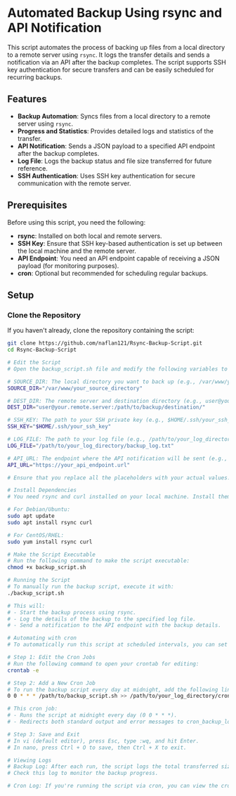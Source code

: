 # Automated Backup Using rsync and API Notification

This script automates the process of backing up files from a local directory to a remote server using `rsync`. It logs the transfer details and sends a notification via an API after the backup completes. The script supports SSH key authentication for secure transfers and can be easily scheduled for recurring backups.

## Features
- **Backup Automation**: Syncs files from a local directory to a remote server using `rsync`.
- **Progress and Statistics**: Provides detailed logs and statistics of the transfer.
- **API Notification**: Sends a JSON payload to a specified API endpoint after the backup completes.
- **Log File**: Logs the backup status and file size transferred for future reference.
- **SSH Authentication**: Uses SSH key authentication for secure communication with the remote server.

## Prerequisites
Before using this script, you need the following:
- **rsync**: Installed on both local and remote servers.
- **SSH Key**: Ensure that SSH key-based authentication is set up between the local machine and the remote server.
- **API Endpoint**: You need an API endpoint capable of receiving a JSON payload (for monitoring purposes).
- **cron**: Optional but recommended for scheduling regular backups.

## Setup

### Clone the Repository

If you haven't already, clone the repository containing the script:

```bash
git clone https://github.com/naflan121/Rsync-Backup-Script.git
cd Rsync-Backup-Script

# Edit the Script
# Open the backup_script.sh file and modify the following variables to suit your environment:

# SOURCE_DIR: The local directory you want to back up (e.g., /var/www/your_source_directory).
SOURCE_DIR="/var/www/your_source_directory"

# DEST_DIR: The remote server and destination directory (e.g., user@your.remote.server:/path/to/backup/destination/).
DEST_DIR="user@your.remote.server:/path/to/backup/destination/"

# SSH_KEY: The path to your SSH private key (e.g., $HOME/.ssh/your_ssh_key).
SSH_KEY="$HOME/.ssh/your_ssh_key"

# LOG_FILE: The path to your log file (e.g., /path/to/your_log_directory/backup_log.txt).
LOG_FILE="/path/to/your_log_directory/backup_log.txt"

# API_URL: The endpoint where the API notification will be sent (e.g., https://your_api_endpoint.url).
API_URL="https://your_api_endpoint.url"

# Ensure that you replace all the placeholders with your actual values.

# Install Dependencies
# You need rsync and curl installed on your local machine. Install them using the following commands if they are not already installed:

# For Debian/Ubuntu:
sudo apt update
sudo apt install rsync curl

# For CentOS/RHEL:
sudo yum install rsync curl

# Make the Script Executable
# Run the following command to make the script executable:
chmod +x backup_script.sh

# Running the Script
# To manually run the backup script, execute it with:
./backup_script.sh

# This will:
# - Start the backup process using rsync.
# - Log the details of the backup to the specified log file.
# - Send a notification to the API endpoint with the backup details.

# Automating with cron
# To automatically run this script at scheduled intervals, you can set it up with cron.

# Step 1: Edit the Cron Jobs
# Run the following command to open your crontab for editing:
crontab -e

# Step 2: Add a New Cron Job
# To run the backup script every day at midnight, add the following line to your crontab:
0 0 * * * /path/to/backup_script.sh >> /path/to/your_log_directory/cron_backup_log.txt 2>&1

# This cron job:
# - Runs the script at midnight every day (0 0 * * *).
# - Redirects both standard output and error messages to cron_backup_log.txt.

# Step 3: Save and Exit
# In vi (default editor), press Esc, type :wq, and hit Enter.
# In nano, press Ctrl + O to save, then Ctrl + X to exit.

# Viewing Logs
# Backup Log: After each run, the script logs the total transferred size to the file specified by LOG_FILE.
# Check this log to monitor the backup progress.

# Cron Log: If you're running the script via cron, you can view the cron-specific logs (standard output and errors) in cron_backup_log.txt (or whatever you named it).

